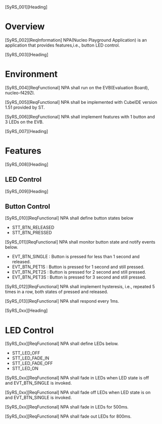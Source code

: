 [SyRS_001][Heading]
# Overview

[SyRS_002][ReqInformation]
NPA(Nucleo Playground Application) is an application that provides features,i.e., button LED control.

[SyRS_003][Heading]
# Environment

[SyRS_004][ReqFunctional]
NPA shall run on the EVB(Evaluation Board), nucleo-f429ZI.

[SyRS_005][ReqFunctional]
NPA shall be implemented with CubeIDE version 1.51 provided by ST.

[SyRS_006][ReqFunctional]
NPA shall implement features with 1 button and 3 LEDs on the EVB.

[SyRS_007][Heading]
# Features

[SyRS_008][Heading]
## LED Control

[SyRS_009][Heading]

## Button Control

[SyRS_010][ReqFunctional]
NPA shall define button states below
- STT_BTN_RELEASED
- STT_BTN_PRESSED

[SyRS_011][ReqFunctional]
NPA shall monitor button state and notify events below.
- EVT_BTN_SINGLE : Button is pressed for less than 1 second and released.
- EVT_BTN_PET1S : Button is pressed for 1 second and still pressed.
- EVT_BTN_PET2S : Button is pressed for 2 second and still pressed.
- EVT_BTN_PET3S : Button is pressed for 3 second and still pressed.

[SyRS_012][ReqFunctional]
NPA shall implement hysteresis, i.e., repeated 5 times in a row, both states of pressed and released.

[SyRS_013][ReqFunctional]
NPA shall respond every 1ms.

[SyRS_0xx][Heading]
# LED Control

[SyRS_0xx][ReqFunctional]
NPA shall define LEDs below.
- STT_LED_OFF
- STT_LED_FADE_IN
- STT_LED_FADE_OFF
- STT_LED_ON

[SyRS_0xx][ReqFunctional]
NPA shall fade in LEDs when LED state is off and EVT_BTN_SINGLE is invoked.

[SyRS_0xx][ReqFunctional]
NPA shall fade off LEDs when LED state is on and EVT_BTN_SINGLE is invoked.

[SyRS_0xx][ReqFunctional]
NPA shall fade in LEDs for 500ms.

[SyRS_0xx][ReqFunctional]
NPA shall fade out LEDs for 800ms.



